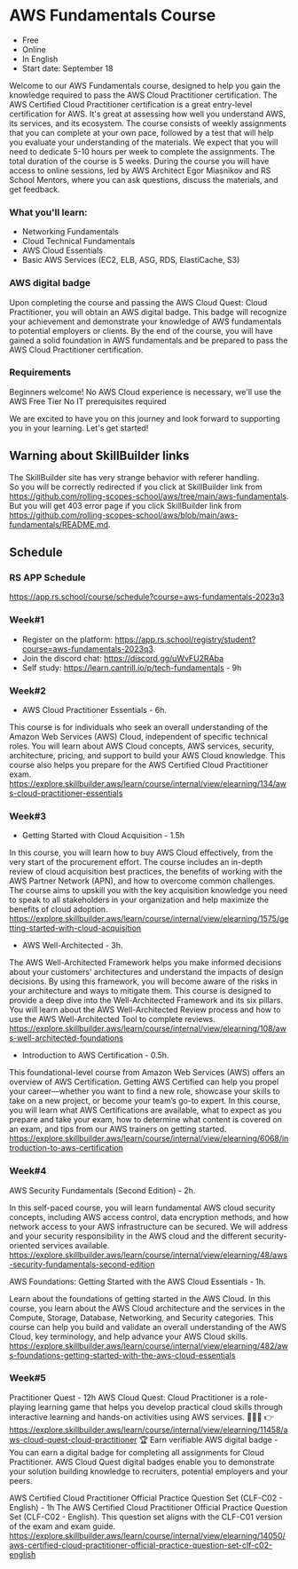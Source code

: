 # AWS Fundamentals Course 
- Free
- Online
- In English
- Start date: September 18


Welcome to our AWS Fundamentals course, designed to help you gain the knowledge required to pass the AWS Cloud Practitioner certification. 
The AWS Certified Cloud Practitioner certification is a great entry-level certification for AWS. It's great at assessing how well you understand AWS, its services, and its ecosystem.
The course consists of weekly assignments that you can complete at your own pace, followed by a test that will help you evaluate your understanding of the materials. We expect that you will need to dedicate 5-10 hours per week to complete the assignments. The total duration of the course is 5 weeks.
During the course you will have access to online sessions, led by AWS Architect Egor Miasnikov and RS School Mentors, where you can ask questions, discuss the materials, and get feedback. 

### What you'll learn:
- Networking Fundamentals
- Cloud Technical Fundamentals
- AWS Cloud Essentials
- Basic AWS Services (EC2, ELB, ASG, RDS, ElastiCache, S3)

### AWS digital badge
Upon completing the course and passing the AWS Cloud Quest: Cloud Practitioner, you will obtain an AWS digital badge. This badge will recognize your achievement and demonstrate your knowledge of AWS fundamentals to potential employers or clients.
By the end of the course, you will have gained a solid foundation in AWS fundamentals and be prepared to pass the AWS Cloud Practitioner certification.

### Requirements
Beginners welcome! No AWS Cloud experience is necessary, we'll use the AWS Free Tier
No IT prerequisites required

We are excited to have you on this journey and look forward to supporting you in your learning. Let's get started!

## Warning about SkillBuilder links
The SkillBuilder site has very strange behavior with referer handling.  
So you will be correctly redirected if you click at SkillBuilder link from https://github.com/rolling-scopes-school/aws/tree/main/aws-fundamentals.  
But you will get 403 error page if you click SkillBuilder link from https://github.com/rolling-scopes-school/aws/blob/main/aws-fundamentals/README.md.  

## Schedule

### RS APP Schedule
https://app.rs.school/course/schedule?course=aws-fundamentals-2023q3

### Week#1
- Register on the platform: https://app.rs.school/registry/student?course=aws-fundamentals-2023q3. 
- Join the discord chat: https://discord.gg/uWvFU2RAba
- Self study: https://learn.cantrill.io/p/tech-fundamentals - 9h

### Week#2
- AWS Cloud Practitioner Essentials - 6h. 

This course is for individuals who seek an overall understanding of the Amazon Web Services (AWS) Cloud, independent of specific technical roles. You will learn about AWS Cloud concepts, AWS services, security, architecture, pricing, and support to build your AWS Cloud knowledge. This course also helps you prepare for the AWS Certified Cloud Practitioner exam.
https://explore.skillbuilder.aws/learn/course/internal/view/elearning/134/aws-cloud-practitioner-essentials

### Week#3
- Getting Started with Cloud Acquisition - 1.5h  

In this course, you will learn how to buy AWS Cloud effectively, from the very start of the procurement effort. The course includes an in-depth review of cloud acquisition best practices, the benefits of working with the AWS Partner Network (APN), and how to overcome common challenges. The course aims to upskill you with the key acquisition knowledge you need to speak to all stakeholders in your organization and help maximize the benefits of cloud adoption.
https://explore.skillbuilder.aws/learn/course/internal/view/elearning/1575/getting-started-with-cloud-acquisition

- AWS Well-Architected - 3h. 

The AWS Well-Architected Framework helps you make informed decisions about your customers' architectures and understand the impacts of design decisions. By using this framework, you will become aware of the risks in your architecture and ways to mitigate them. This course is designed to provide a deep dive into the Well-Architected Framework and its six pillars. You will learn about the AWS Well-Architected Review process and how to use the AWS Well-Architected Tool to complete reviews.
https://explore.skillbuilder.aws/learn/course/internal/view/elearning/108/aws-well-architected-foundations

- Introduction to AWS Certification - 0.5h. 

This foundational-level course from Amazon Web Services (AWS) offers an overview of AWS Certification. Getting AWS Certified can help you propel your career—whether you want to find a new role, showcase your skills to take on a new project, or become your team’s go-to expert. In this course, you will learn what AWS Certifications are available, what to expect as you prepare and take your exam, how to determine what content is covered on an exam, and tips from our AWS trainers on getting started.
https://explore.skillbuilder.aws/learn/course/internal/view/elearning/6068/introduction-to-aws-certification

### Week#4
AWS Security Fundamentals (Second Edition) - 2h. 

In this self-paced course, you will learn fundamental AWS cloud security concepts, including AWS access control, data encryption methods, and how network access to your AWS infrastructure can be secured. We will address and your security responsibility in the AWS cloud and the different security-oriented services available.
https://explore.skillbuilder.aws/learn/course/internal/view/elearning/48/aws-security-fundamentals-second-edition

AWS Foundations: Getting Started with the AWS Cloud Essentials - 1h. 

Learn about the foundations of getting started in the AWS Cloud. In this course, you learn about the AWS Cloud architecture and the services in the Compute, Storage, Database, Networking, and Security categories. This course can help you build and validate an overall understanding of the AWS Cloud, key terminology, and help advance your AWS Cloud skills.
https://explore.skillbuilder.aws/learn/course/internal/view/elearning/482/aws-foundations-getting-started-with-the-aws-cloud-essentials

### Week#5
Practitioner Quest - 12h
AWS Cloud Quest: Cloud Practitioner is a role-playing learning game that helps you develop practical cloud skills through interactive learning and hands-on activities using AWS services.
🧑🏻‍💻 👉 https://explore.skillbuilder.aws/learn/course/internal/view/elearning/11458/aws-cloud-quest-cloud-practitioner
🏆 Earn verifiable AWS digital badge - You can earn a digital badge for completing all assignments for Cloud Practitioner. AWS Cloud Quest digital badges enable you to demonstrate your solution building knowledge to recruiters, potential employers and your peers.

AWS Certified Cloud Practitioner Official Practice Question Set (CLF-C02 - English) - 1h
The AWS Certified Cloud Practitioner Official Practice Question Set (CLF-C02 - English). This question set aligns with the CLF-C01 version of the exam and exam guide.
https://explore.skillbuilder.aws/learn/course/internal/view/elearning/14050/aws-certified-cloud-practitioner-official-practice-question-set-clf-c02-english







